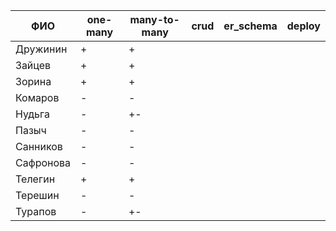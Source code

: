 | **ФИО**      | one-many | many-to-many | crud | er_schema | deploy |
|--------------|----------|--------------|------|-----------|--------|
| Дружинин     | +        | +            |      |           |        |
| Зайцев       | +        | +            |      |           |        |
| Зорина       | +        | +            |      |           |        |
| Комаров      | -        | -            |      |           |        |
| Нудьга       | -        | +-           |      |           |        |
| Пазыч        | -        | -            |      |           |        |
| Санников     | -        | -            |      |           |        |
| Сафронова    | -        | -            |      |           |        |
| Телегин      | +        | +            |      |           |        |
| Терешин      | -        | -            |      |           |        |
| Турапов      | -        | +-           |      |           |        |
